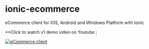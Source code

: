 # ionic-ecommerce
eCommerce client for IOS, Android and Windows Platform with Ionic

**Click to watch v1 demo video on Youtube ;

[![eCommerce client](https://user-images.githubusercontent.com/58806790/73141096-37462180-4091-11ea-84a5-5eba57492181.gif)](https://www.youtube.com/watch?v=lLoQnPlAOdc)
